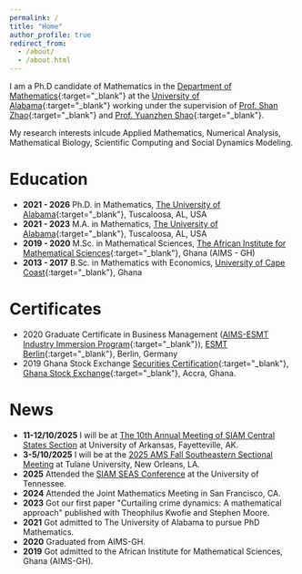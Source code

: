 ```yaml
---
permalink: /
title: "Home"
author_profile: true
redirect_from: 
  - /about/
  - /about.html
---
```

 I am a Ph.D candidate of Mathematics in the [Department of Mathematics](https://math.ua.edu){:target="_blank"} at the [University of Alabama](https://www.ua.edu){:target="_blank"} working under the supervision of [Prof. Shan Zhao](https://sites.ua.edu/szhao/){:target="_blank"} and [Prof. Yuanzhen Shao](https://sites.ua.edu/yshao/){:target="_blank"}.

 My research interests inlcude Applied Mathematics, Numerical Analysis, Mathematical Biology, Scientific Computing and Social Dynamics Modeling.
 
 
 
 Education
======
* **2021 - 2026** Ph.D. in Mathematics, [The University of Alabama](https://www.ua.edu){:target="_blank"}, Tuscaloosa, AL, USA
* **2021 - 2023** M.A. in Mathematics, [The University of Alabama](https://www.ua.edu){:target="_blank"}, Tuscaloosa, AL, USA
* **2019 - 2020** M.Sc. in Mathematical Sciences, [The African Institute for Mathematical Sciences](https://aims.edu.gh){:target="_blank"}, Ghana (AIMS - GH)
* **2013 - 2017** B.Sc. in Mathematics with Economics, [University of Cape Coast](https://ucc.edu.gh){:target="_blank"}, Ghana


Certificates
======
* 2020 Graduate Certificate in Business Management ([AIMS-ESMT Industry Immersion Program](https://nexteinstein.org/?i2=aims-esmt-industry-immersion-program-2){:target="_blank"}), [ESMT Berlin](https://esmt.berlin){:target="_blank"}, Berlin, Germany
* 2019 Ghana Stock Exchange [Securities Certification](https://www.gisinstitute.org){:target="_blank"}, [Ghana Stock Exchange](https://gse.com.gh){:target="_blank"}, Accra, Ghana.




News
======
* **11-12/10/2025** I will be at [The 10th Annual Meeting of SIAM Central States Section](https://siam.uark.edu) at University of Arkansas, Fayetteville, AK.
* **3-5/10/2025** I will be at the [2025 AMS Fall Southeastern Sectional Meeting](https://www.ams.org/meetings/sectional/2328_program.html) at Tulane University, New Orleans, LA.
* **2025** Attended the [SIAM SEAS Conference](https://math.utk.edu/siam-seas/) at the University of Tennessee.
* **2024** Attended the Joint Mathematics Meeting in San Francisco, CA.
* **2023** Got our first paper "Curtailing crime dynamics: A mathematical approach" published with Theophilus Kwofie and Stephen Moore.
* **2021** Got admitted to The University of Alabama to pursue PhD Mathematics.
* **2020** Graduated from AIMS-GH.
* **2019** Got admitted to the African Institute for Mathematical Sciences, Ghana (AIMS-GH).